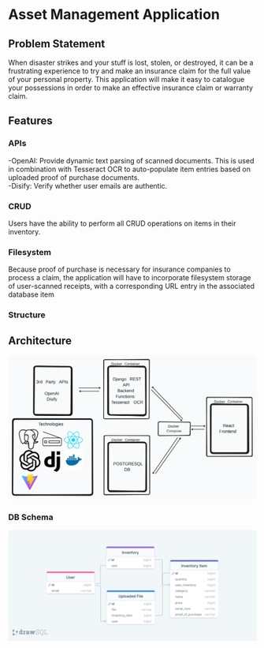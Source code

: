 # Asset Management Application

## Problem Statement
When disaster strikes and your stuff is lost, stolen, or destroyed, it can be a frustrating experience to try and make an insurance claim for the full value of your personal property. This application will make it easy to catalogue your possessions in order to make an effective insurance claim or warranty claim.

## Features

### APIs
-OpenAI: Provide dynamic text parsing of scanned documents. This is used in combination with Tesseract OCR to auto-populate item entries based on uploaded proof of purchase documents. <br>
-Disify: Verify whether user emails are authentic.
 
### CRUD
Users have the ability to perform all CRUD operations on items in their inventory.

### Filesystem
Because proof of purchase is necessary for insurance companies to process a claim, the application will have to incorporate filesystem storage of user-scanned receipts, with a corresponding URL entry in the associated database item

### Structure

## Architecture
![architecture](./resources/architecture.png)

### DB Schema
![structure](./resources/db_schema.png)